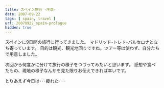 ```yaml
---
title: スペイン旅行 -序章-
date: 2007-09-22
tags: [ spain, travel ]
url: 20070922_spain-prologue
hidden: true
---
```

スペインに9日間の旅行に行ってきました。
マドリッド-トレド-バルセロナと立ち寄っています。
目的は観光、観光地回りですね。ツアー等は使わず、自分たちで用意しました。

次回から何度かに分けて旅行の様子をつづってみたいと思います。
感想や食べたもの、現地の様子なんかを見た限りお伝えできれば幸いです。

とりあえず今日は･･･疲れた･･･

